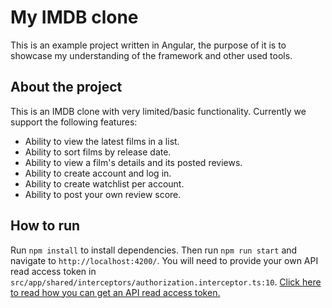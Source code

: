 # My IMDB clone

This is an example project written in Angular, the purpose of it is to showcase my understanding of the framework and other used tools.

## About the project

This is an IMDB clone with very limited/basic functionality. Currently we support the following features:

- Ability to view the latest films in a list.
- Ability to sort films by release date.
- Ability to view a film's details and its posted reviews.
- Ability to create account and log in.
- Ability to create watchlist per account.
- Ability to post your own review score.

## How to run

Run `npm install` to install dependencies. Then run `npm run start` and navigate to `http://localhost:4200/`. You will need to provide your own API read access token in `src/app/shared/interceptors/authorization.interceptor.ts:10`. [Click here to read how you can get an API read access token.](https://developers.themoviedb.org/3/getting-started/authentication)
